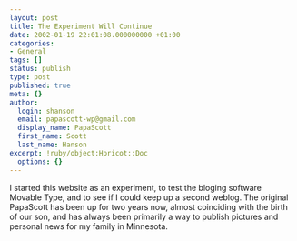 ```yaml
---
layout: post
title: The Experiment Will Continue
date: 2002-01-19 22:01:08.000000000 +01:00
categories:
- General
tags: []
status: publish
type: post
published: true
meta: {}
author:
  login: shanson
  email: papascott-wp@gmail.com
  display_name: PapaScott
  first_name: Scott
  last_name: Hanson
excerpt: !ruby/object:Hpricot::Doc
  options: {}
---
```

<p>I started this website as an experiment, to test the bloging software Movable Type, and to see if I could keep up a second weblog. The original PapaScott has been up for two years now, almost coinciding with the birth of our son, and has always been primarily a way to publish pictures and personal news for my family in Minnesota.</p>
